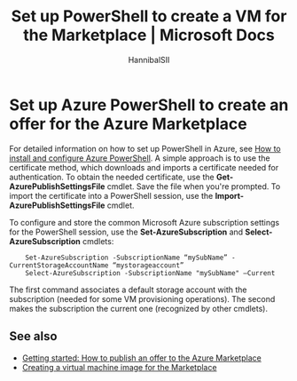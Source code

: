 ﻿---
title: Set up PowerShell to create a VM for the Marketplace | Microsoft Docs
description: Instructions for setting up Azure PowerShell and using it as an optional process flow to create VM images to deploy to, and sell on, the Azure Marketplace
services: marketplace-publishing
documentationcenter: ''
author: HannibalSII
manager: hascipio
editor: ''

ms.assetid: e19d6cda-76df-4e42-be84-c9fe47a636db
ms.service: marketplace
ms.devlang: na
ms.topic: article
ms.tgt_pltfrm: na
ms.workload: na
ms.date: 02/04/2016
ms.author: hascipio

---
# Set up Azure PowerShell to create an offer for the Azure Marketplace
For detailed information on how to set up PowerShell in Azure, see [How to install and configure Azure PowerShell](/powershell/azure/overview). A simple approach is to use the certificate method, which downloads and imports a certificate needed for authentication. To obtain the needed certificate, use the **Get-AzurePublishSettingsFile** cmdlet. Save the file when you're prompted. To import the certificate into a PowerShell session, use the **Import-AzurePublishSettingsFile** cmdlet.

To configure and store the common Microsoft Azure subscription settings for the PowerShell session, use the **Set-AzureSubscription** and **Select-AzureSubscription** cmdlets:

        Set-AzureSubscription -SubscriptionName “mySubName” -CurrentStorageAccountName “mystorageaccount”
        Select-AzureSubscription -SubscriptionName "mySubName" –Current

The first command associates a default storage account with the subscription (needed for some VM provisioning operations).  The second makes the subscription the current one (recognized by other cmdlets).

## See also
* [Getting started: How to publish an offer to the Azure Marketplace](marketplace-publishing-getting-started.md)
* [Creating a virtual machine image for the Marketplace](marketplace-publishing-vm-image-creation.md)


